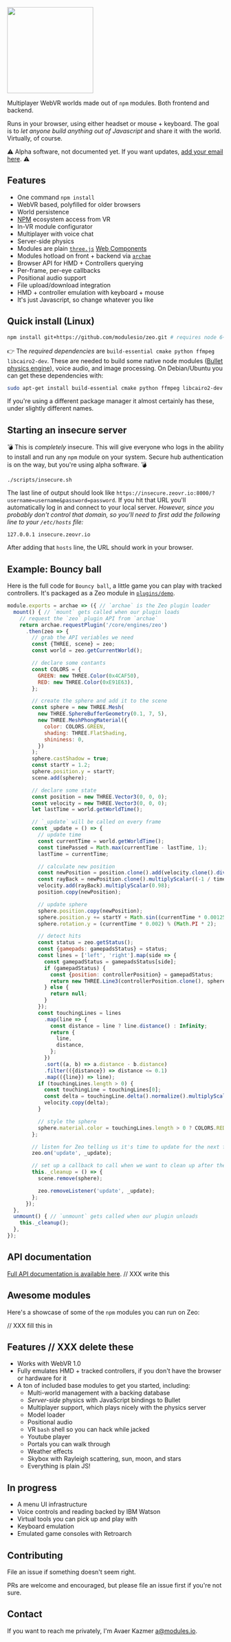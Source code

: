 <img src="https://cdn.rawgit.com/modulesio/zeo/de2961d8bf3edbad67d0e2ce8491314ae6b065bf/public/img/heading.jpg" width="200px">

Multiplayer WebVR worlds made out of `npm` modules. Both frontend and backend.

Runs in your browser, using either headset or mouse + keyboard. The goal is to _let anyone build anything out of Javascript_ and share it with the world. Virtually, of course.

:warning: Alpha software, not documented yet. If you want updates, [add your email here](http://eepurl.com/cDEnID). :warning:

## Features

- One command `npm install`
- WebVR based, polyfilled for older browsers
- World persistence
- [NPM](https://npmjs.org) ecosystem access from VR
- In-VR module configurator
- Multiplayer with voice chat
- Server-side physics
- Modules are plain [`three.js`](https://threejs.org) [Web Components](https://developer.mozilla.org/en-US/docs/Web/Web_Components)
- Modules hotload on front + backend via [`archae`](https://github.com/modulesio/archae)
- Browser API for HMD + Controllers querying
- Per-frame, per-eye callbacks
- Positional audio support
- File upload/download integration
- HMD + controller emulation with keyboard + mouse
- It's just Javascript, so change whatever you like

## Quick install (Linux)

```bash
npm install git+https://github.com/modulesio/zeo.git # requires node 6+
```

:point_right: The _required dependencies_ are `build-essential cmake python ffmpeg libcairo2-dev`. These are needed to build some native node modules ([Bullet physics engine](https://github.com/bulletphysics/bullet3)), voice audio, and image processing. On Debian/Ubuntu you can get these dependencies with:

```bash
sudo apt-get install build-essential cmake python ffmpeg libcairo2-dev
```

If you're using a different package manager it almost certainly has these, under slightly different names.

## Starting an insecure server

:bomb: This is _completely_ insecure. This will give everyone who logs in the ability to install and run any `npm` module on your system. Secure hub authentication is on the way, but you're using alpha software. :bomb:

```
./scripts/insecure.sh
```

The last line of output should look like `https://insecure.zeovr.io:8000/?username=username&password=password`. If you hit that URL you'll automatically log in and connect to your local server. _However, since you probably don't control that domain, so you'll need to first add the following line to your `/etc/hosts` file:_

```
127.0.0.1 insecure.zeovr.io
```

After adding that `hosts` line, the URL should work in your browser.

## Example: Bouncy ball

Here is the full code for `Bouncy ball`, a little game you can play with tracked controllers. It's packaged as a Zeo module in [`plugins/demo`](https://github.com/modulesio/zeo/tree/master/plugins/demo).

```js
module.exports = archae => ({ // `archae` is the Zeo plugin loader
  mount() { // `mount` gets called when our plugin loads
    // request the `zeo` plugin API from `archae`
    return archae.requestPlugin('/core/engines/zeo')
      .then(zeo => {
        // grab the API veriables we need
        const {THREE, scene} = zeo;
        const world = zeo.getCurrentWorld();

        // declare some contants
        const COLORS = {
          GREEN: new THREE.Color(0x4CAF50),
          RED: new THREE.Color(0xE91E63),
        };

        // create the sphere and add it to the scene
        const sphere = new THREE.Mesh(
          new THREE.SphereBufferGeometry(0.1, 7, 5),
          new THREE.MeshPhongMaterial({
            color: COLORS.GREEN,
            shading: THREE.FlatShading,
            shininess: 0,
          })
        );
        sphere.castShadow = true;
        const startY = 1.2;
        sphere.position.y = startY;
        scene.add(sphere);

        // declare some state
        const position = new THREE.Vector3(0, 0, 0);
        const velocity = new THREE.Vector3(0, 0, 0);
        let lastTime = world.getWorldTime();

        // `_update` will be called on every frame
        const _update = () => {
          // update time
          const currentTime = world.getWorldTime();
          const timePassed = Math.max(currentTime - lastTime, 1);
          lastTime = currentTime;

          // calculate new position
          const newPosition = position.clone().add(velocity.clone().divideScalar(timePassed));
          const rayBack = newPosition.clone().multiplyScalar((-1 / timePassed) * 0.25);
          velocity.add(rayBack).multiplyScalar(0.98);
          position.copy(newPosition);

          // update sphere
          sphere.position.copy(newPosition);
          sphere.position.y += startY + Math.sin((currentTime * 0.00125) % (Math.PI * 2)) * 0.3;
          sphere.rotation.y = (currentTime * 0.002) % (Math.PI * 2);

          // detect hits
          const status = zeo.getStatus();
          const {gamepads: gamepadsStatus} = status;
          const lines = ['left', 'right'].map(side => {
            const gamepadStatus = gamepadsStatus[side];
            if (gamepadStatus) {
              const {position: controllerPosition} = gamepadStatus;
              return new THREE.Line3(controllerPosition.clone(), sphere.position.clone());
            } else {
              return null;
            }
          });
          const touchingLines = lines
            .map(line => {
              const distance = line ? line.distance() : Infinity;
              return {
                line,
                distance,
              };
            })
            .sort((a, b) => a.distance - b.distance)
            .filter(({distance}) => distance <= 0.1)
            .map(({line}) => line);
          if (touchingLines.length > 0) {
            const touchingLine = touchingLines[0];
            const delta = touchingLine.delta().normalize().multiplyScalar(2.5);
            velocity.copy(delta);
          }

          // style the sphere
          sphere.material.color = touchingLines.length > 0 ? COLORS.RED : CcOLORS.GREEN;
        };

        // listen for Zeo telling us it's time to update for the next frame
        zeo.on('update', _update);

        // set up a callback to call when we want to clean up after the plugin
        this._cleanup = () => {
          scene.remove(sphere);

          zeo.removeListener('update', _update);
        };
      });
  },
  unmount() { // `unmount` gets called when our plugin unloads
    this._cleanup();
  },
});
```

## API documentation

[Full API documentation is available here](https://github.com/modulesio/zeo/tree/master/docs/api.md). // XXX write this

## Awesome modules

Here's a showcase of some of the `npm` modules you can run on Zeo:

// XXX fill this in

## Features // XXX delete these

- Works with WebVR 1.0
- Fully emulates HMD + tracked controllers, if you don't have the browser or hardware for it
- A ton of included base modules to get you started, including:
  - Multi-world management with a backing database
  - _Server-side_ physics with JavaScript bindings to Bullet
  - Multiplayer support, which plays nicely with the physics server
  - Model loader
  - Positional audio
  - VR `bash` shell so you can hack while jacked
  - Youtube player
  - Portals you can walk through
  - Weather effects
  - Skybox with Rayleigh scattering, sun, moon, and stars
  - Everything is plain JS!

## In progress

  - A menu UI infrastructure
  - Voice controls and reading backed by IBM Watson
  - Virtual tools you can pick up and play with
  - Keyboard emulation
  - Emulated game consoles with Retroarch

## Contributing

File an issue if something doesn't seem right.

PRs are welcome and encouraged, but please file an issue first if you're not sure.

## Contact

If you want to reach me privately, I'm Avaer Kazmer <a@modules.io>.

